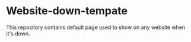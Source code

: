 # Website-down-tempate
This repository contains default page used to show on any website when it's down.
